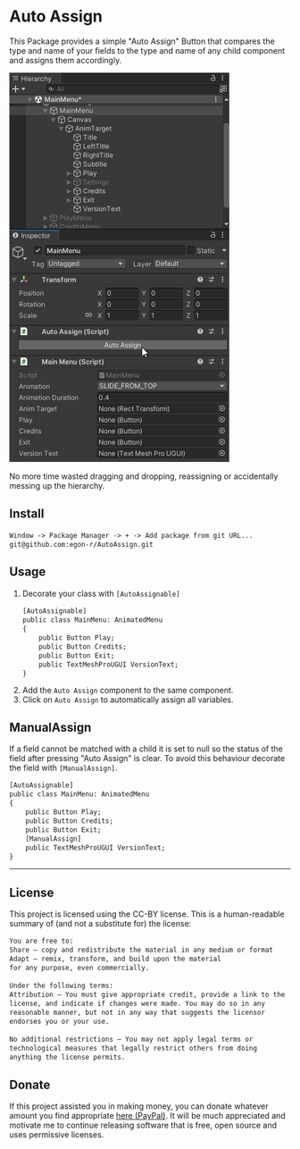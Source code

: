 # Auto Assign
This Package provides a simple "Auto Assign" Button that compares the type and name of your fields to the type and name of any child component and assigns them accordingly. 

![demo](demo.gif)

No more time wasted dragging and dropping, reassigning or accidentally messing up the hierarchy.

## Install
```
Window -> Package Manager -> + -> Add package from git URL...
git@github.com:egon-r/AutoAssign.git
```

## Usage
1. Decorate your class with `[AutoAssignable]`
    ```
    [AutoAssignable]
    public class MainMenu: AnimatedMenu
    {
        public Button Play;
        public Button Credits;
        public Button Exit;
        public TextMeshProUGUI VersionText;
    }
    ```
2. Add the `Auto Assign` component to the same component.
3. Click on `Auto Assign` to automatically assign all variables.

## ManualAssign
If a field cannot be matched with a child it is set to null so the status of the field after pressing "Auto Assign" is clear. To avoid this behaviour decorate the field with `[ManualAssign]`. 
```
[AutoAssignable]
public class MainMenu: AnimatedMenu
{
    public Button Play;
    public Button Credits;
    public Button Exit;
    [ManualAssign]
    public TextMeshProUGUI VersionText;
}
```

---
## License
This project is licensed using the CC-BY license. This is a human-readable summary of (and not a substitute for) the license: 
```
You are free to:
Share — copy and redistribute the material in any medium or format
Adapt — remix, transform, and build upon the material
for any purpose, even commercially.

Under the following terms:
Attribution — You must give appropriate credit, provide a link to the license, and indicate if changes were made. You may do so in any reasonable manner, but not in any way that suggests the licensor endorses you or your use.

No additional restrictions — You may not apply legal terms or technological measures that legally restrict others from doing anything the license permits.
``` 

## Donate
If this project assisted you in making money, you can donate whatever amount you find appropriate 
[here (PayPal)](https://www.paypal.com/donate/?hosted_button_id=8NPR5ABGRD89S). It will be much appreciated and motivate me to continue releasing software that is free, open source and uses permissive licenses.